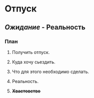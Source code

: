# Отпуск

## *Ожидание* - **Реальность**

### **План**

1. Получить отпуск.


2.  Куда хочу сьездить.


3. Что для этого необходимо сделать.



4. Реальность.


5. **~~Хвастовство~~**